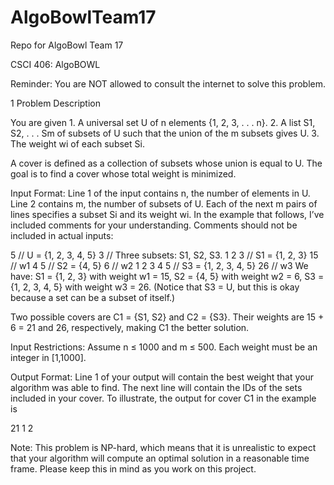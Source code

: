 # AlgoBowlTeam17
Repo for AlgoBowl Team 17


CSCI 406: AlgoBOWL

Reminder: You are NOT allowed to consult the internet to solve this problem.

1 Problem Description

You are given
	1. A universal set U of n elements {1, 2, 3, . . . n}.
	2. A list S1, S2, . . . Sm of subsets of U such that the union of the m subsets gives U.
	3. The weight wi of each subset Si.

A cover is defined as a collection of subsets whose union is equal to U. The goal is to find a cover
whose total weight is minimized.

Input Format: Line 1 of the input contains n, the number of elements in U. Line 2 contains m, the
number of subsets of U. Each of the next m pairs of lines specifies a subset Si and its weight wi. 
In the example that follows, I’ve included comments for your understanding. Comments should not
be included in actual inputs:

5 // U = {1, 2, 3, 4, 5}
3 // Three subsets: S1, S2, S3.
1 2 3 // S1 = {1, 2, 3}
15 // w1
4 5 // S2 = {4, 5}
6 // w2
1 2 3 4 5 // S3 = {1, 2, 3, 4, 5}
26 // w3
We have: S1 = {1, 2, 3} with weight w1 = 15, S2 = {4, 5} with weight w2 = 6, S3 = {1, 2, 3, 4, 5}
with weight w3 = 26. (Notice that S3 = U, but this is okay because a set can be a subset of itself.)

Two possible covers are C1 = {S1, S2} and C2 = {S3}. Their weights are 15 + 6 = 21 and 26,
respectively, making C1 the better solution.

Input Restrictions: Assume n ≤ 1000 and m ≤ 500. Each weight must be an integer in [1,1000].

Output Format: Line 1 of your output will contain the best weight that your algorithm was able to
find. The next line will contain the IDs of the sets included in your cover. To illustrate, the output
for cover C1 in the example is

21
1 2

Note: This problem is NP-hard, which means that it is unrealistic to expect that your
algorithm will compute an optimal solution in a reasonable time frame. Please keep
this in mind as you work on this project.